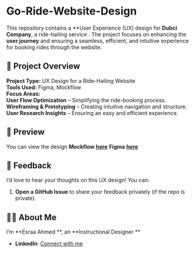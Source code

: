 # Go-Ride-Website-Design
This repository contains a **User Experience (UX) design for **Dubci Company**, a ride-hailing service . 
The project focuses on enhancing the **user journey** and ensuring a seamless, efficient, and intuitive experience for booking rides through the website. 
## 🎯 Project Overview  
 **Project Type:** UX Design for a Ride-Hailing Website  
  **Tools Used:** Figma, Mockflow  
 **Focus Areas:**  
   **User Flow Optimization** – Simplifying the ride-booking process.  
   **Wireframing & Prototyping** – Creating intuitive navigation and structure.  
   **User Research Insights** – Ensuring an easy and efficient experience.

 ## 📌 Preview  
You can view the design 
 **Mockflow** **[here](https://app.mockflow.com/view/M6igCdTG6rb)**
 **Figma** **[here](https://www.figma.com/design/dZ8mhRhvUmpFs53UjgD6Jb/Final-progect?node-id=0-1&t=QpnhaW4c0mWgtJsF-1)**
 ## 💬 Feedback  
I’d love to hear your thoughts on this UX design! You can:  
1. **Open a GitHub Issue** to share your feedback privately (if the repo is private).
 ## 👩‍💻 About Me  
   I’m **Esraa Ahmed **, an **Instructional Designer **
   - **LinkedIn**: [Connect with me](linkedin.com/in/esraa-ahmed21)  
